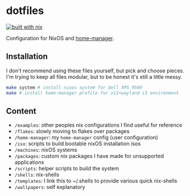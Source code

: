 # dotfiles
[![built with nix](https://builtwithnix.org/badge.svg)](https://builtwithnix.org)

Configuration for NixOS and [home-manager](https://github.com/rycee/home-manager).

## Installation

I don't recommend using these files yourself, but pick and choose pieces. I'm trying to keep all files modular, but to be honest it's still a little messy.

``` bash
make system # install nixos system for Dell XPS 9500
make # install home-manager profile for x11+wayland i3 environment
```

## Content

- `/examples`: other peoples nix configurations I find useful for reference
- `/flakes`: slowly moving to flakes over packages
- `/home-manager`: my `home-manager` config (user configuration)
- `/iso`: scripts to build bootable nixOS installation isos
- `/machines`: nixOS systems
- `/packages`: custom nix packages I have made for unsupported applications
- `/scripts`: helper scripts to build the system
- `/shells`: nix-shells
- `/templates`: I link this to ~/.shells to provide various quick nix-shells
- `/wallpapers`: self explanatory
